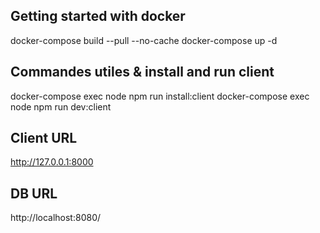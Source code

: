 ## Getting started with docker
docker-compose build --pull --no-cache
docker-compose up -d


## Commandes utiles & install and run client
docker-compose exec node npm run install:client
docker-compose exec node npm run dev:client


## Client URL
http://127.0.0.1:8000

## DB URL
http://localhost:8080/